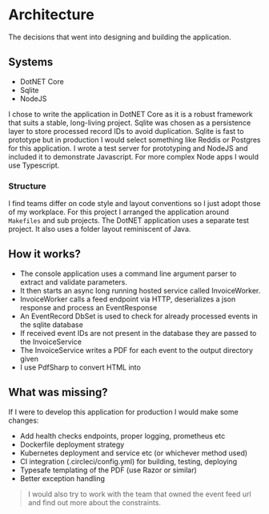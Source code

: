 # Architecture
The decisions that went into designing and building the application.

## Systems

- DotNET Core
- Sqlite
- NodeJS 

I chose to write the application in DotNET Core as it is a robust framework that suits a stable, long-living project. Sqlite was chosen as a persistence layer to store processed record IDs to avoid duplication. Sqlite is fast to prototype but in production I would select something like Reddis or Postgres for this application. I wrote a test server for prototyping and NodeJS and included it to demonstrate Javascript. For more complex Node apps I would use Typescript. 

### Structure
I find teams differ on code style and layout conventions so I just adopt those of my workplace. For this project I arranged the application around `Makefiles` and sub projects. The DotNET application uses a separate test project. It also uses a folder layout reminiscent of Java.

## How it works?
- The console application uses a command line argument parser to extract and validate parameters. 
- It then starts an async long running hosted service called InvoiceWorker.
- InvoiceWorker calls a feed endpoint via HTTP, deserializes a json response and process an EventResponse
- An EventRecord DbSet is used to check for already processed events in the sqlite database
- If received event IDs are not present in the database they are passed to the InvoiceService
- The InvoiceService writes a PDF for each event to the output directory given
- I use PdfSharp to convert HTML into 

## What was missing?
If I were to develop this application for production I would make some changes:
- Add health checks endpoints, proper logging, prometheus etc
- Dockerfile deployment strategy
- Kubernetes deployment and service etc (or whichever method used)
- CI integration (.circleci/config.yml) for building, testing, deploying
- Typesafe templating of the PDF (use Razor or similar)
- Better exception handling

> I would also try to work with the team that owned the event feed url and find out more about the constraints. 
